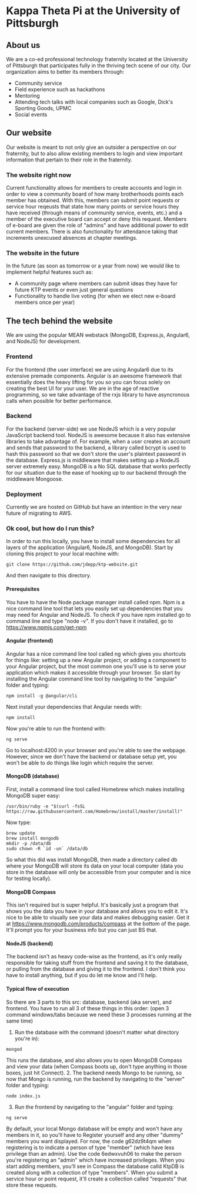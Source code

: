# Kappa Theta Pi at the University of Pittsburgh

## About us
We are a co-ed professional technology fraternity located at the University of Pittsburgh that participates fully in the thriving tech scene of our city. Our organization aims to better its members through:
* Community service
* Field experience such as hackathons
* Mentoring
* Attending tech talks with local companies such as Google, Dick's Sporting Goods, UPMC
* Social events

## Our website
Our website is meant to not only give an outsider a perspective on our fraternity, but to also allow existing members to login and view important information that pertain to their role in the fraternity.

### The website right now
Current functionality allows for members to create accounts and login in order to view a community board of how many brotherhoods points each member has obtained. With this, members can submit point requests or service hour reqeusts that state how many points or service hours they have received (through means of community service, events, etc.) and a member of the executive board can accept or deny this request. Members of e-board are given the role of "admins" and have additional power to edit current members. There is also functionality for attendance taking that increments unexcused absences at chapter meetings.

### The website in the future
In the future (as soon as tomorrow or a year from now) we would like to implement helpful features such as:
* A community page where members can submit ideas they have for future KTP events or even just general questions
* Functionality to handle live voting (for when we elect new e-board members once per year)

## The tech behind the website
We are using the popular MEAN webstack (MongoDB, Express.js, Angular6, and NodeJS) for development.

### Frontend
For the frontend (the user interface) we are using Angular6 due to its extensive premade components. Angular is an awesome framework that essentially does the heavy lifting for you so you can focus solely on creating the best UI for your user. We are in the age of reactive programming, so we take advantage of the rxjs library to have asyncronous calls when possible for better performance.

### Backend
For the backend (server-side) we use NodeJS which is a very popular JavaScript backend tool. NodeJS is awesome because it also has extensive libraries to take advantage of. For example, when a user creates an account and sends that password to the backend, a library called bcrypt is used to hash this password so that we don't store the user's plaintext password in the database. Express.js is middleware that makes setting up a NodeJS server extremely easy. MongoDB is a No SQL database that works perfectly for our situation due to the ease of hooking up to our backend through the middleware Mongoose.

### Deployment
Currently we are hosted on GitHub but have an intention in the very near future of migrating to AWS.

### Ok cool, but how do I run this?
In order to run this locally, you have to install some dependencies for all layers of the application (Angular6, NodeJS, and MongoDB). Start by cloning this project to your local machine with:
```
git clone https://github.com/jdepp/ktp-website.git
```
And then navigate to this directory.

#### Prerequisites
You have to have the Node package manager install called npm. Npm is a nice command line tool that lets you easily set up dependencies that you may need for Angular and NodeJS.
To check if you have npm installed go to command line and type "node -v".
If you don't have it installed, go to https://www.npmjs.com/get-npm

#### Angular (frontend)
Angular has a nice command line tool called ng which gives you shortcuts for things like: setting up a new Angular project, or adding a component to your Angular project, but the most common one you'll use is to serve your application which makes it accessible through your browser. So start by installing the Angular command line tool by navigating to the "angular" folder and typing:
```
npm install -g @angular/cli
```
Next install your dependencies that Angular needs with:
```
npm install
```
Now you're able to run the frontend with:
```
ng serve
```
Go to localhost:4200 in your browser and you're able to see the webpage. However, since we don't have the backend or database setup yet, you won't be able to do things like login which require the server.

#### MongoDB (database)
First, install a command line tool called Homebrew which makes installing MongoDB super easy:
```
/usr/bin/ruby -e "$(curl -fsSL https://raw.githubusercontent.com/Homebrew/install/master/install)"
```
Now type:
```
brew update
brew install mongodb
mkdir -p /data/db
sudo chown -R `id -un` /data/db
```
So what this did was install MongoDB, then made a directory called db where your MongoDB will store its data on your local computer (data you store in the database will only be accessible from your computer and is nice for testing locally).

#### MongoDB Compass
This isn't required but is super helpful. It's basically just a program that shows you the data you have in your database and allows you to edit it. It's nice to be able to visually see your data and makes debugging easier. Get it at https://www.mongodb.com/products/compass at the bottom of the page. It'll prompt you for your business info but you can just BS that.


#### NodeJS (backend)
The backend isn't as heavy code-wise as the frontend, as it's only really responsible for taking stuff from the frontend and saving it to the database, or pulling from the database and giving it to the frontend. I don't think you have to install anything, but if you do let me know and I'll help.

#### Typical flow of execution
So there are 3 parts to this src: database, backend (aka server), and frontend. You have to run all 3 of these things in this order:
(open 3 command windows/tabs because we need these 3 processes running at the same time)
1. Run the database with the command (doesn't matter what directory you're in):
```
mongod
```
This runs the database, and also allows you to open MongoDB Compass and view your data (when Compass boots up, don't type anything in those boxes, just hit Connect).
2. The backend needs Mongo to be running, so now that Mongo is running, run the backend by navigating to the "server" folder and typing:
```
node index.js
```
3. Run the frontend by navigating to the "angular" folder and typing:
```
ng serve
```

By default, your local Mongo database will be empty and won't have any members in it, so you'll have to Register yourself and any other "dummy" members you want displayed. For now, the code g62dz9t4qm when registering is to indicate a person of type "member" (which have less privilege than an admin). Use the code 6edwxvuh06 to make the person you're registering an "admin" which have increased privileges. When you start adding members, you'll see in Compass the database calld KtpDB is created along with a collection of type "members". When you submit a service hour or point request, it'll create a collection called "requests" that store these requests. 
